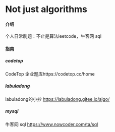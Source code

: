 # Not just algorithms

#### 介绍
个人日常刷题：不止是算法leetcode，牛客网 sql

#### 指南

##### codetop 
CodeTop 企业题库https://codetop.cc/home


##### labuladong
labuladong的小抄 https://labuladong.gitee.io/algo/


##### mysql
牛客网 sql https://www.nowcoder.com/ta/sql